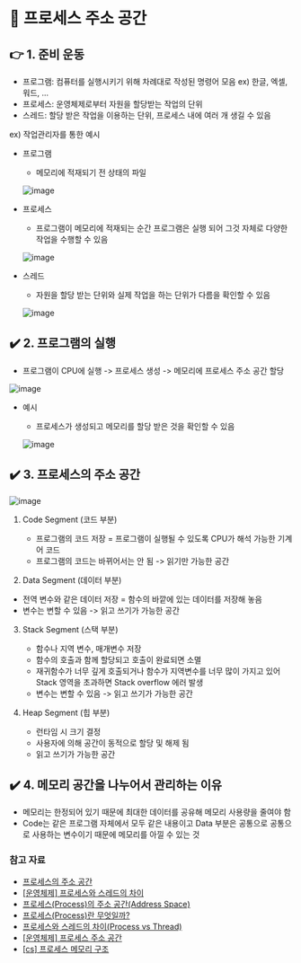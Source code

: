 # 📌 프로세스 주소 공간

## 👉 1. 준비 운동

  - 프로그램: 컴퓨터를 실행시키기 위해 차례대로 작성된 명령어 모음 ex) 한글, 엑셀, 워드, ...
  - 프로세스: 운영체제로부터 자원을 할당받는 작업의 단위
  - 스레드: 할당 받은 작업을 이용하는 단위, 프로세스 내에 여러 개 생길 수 있음
  
  ex) 작업관리자를 통한 예시
  
  - 프로그램

     - 메모리에 적재되기 전 상태의 파일
     
     ![image](https://user-images.githubusercontent.com/101535851/206943001-033c225a-eb62-4155-8129-3cadcf04c905.png)
  
  - 프로세스
     
     - 프로그램이 메모리에 적재되는 순간 프로그램은 실행 되어 그것 자체로 다양한 작업을 수행할 수 있음
     
     ![image](https://user-images.githubusercontent.com/101535851/206943050-1fc693a2-c73c-45be-b448-f3ec38ddf2e3.png)
  
  - 스레드

     - 자원을 할당 받는 단위와 실제 작업을 하는 단위가 다름을 확인할 수 있음
     
     ![image](https://user-images.githubusercontent.com/101535851/206943130-99dacae1-a820-413f-b009-eff8e2337b46.png)

## ✔️ 2. 프로그램의 실행

- 프로그램이 CPU에 실행 -> 프로세스 생성 -> 메모리에 프로세스 주소 공간 할당

![image](https://user-images.githubusercontent.com/101535851/206944559-edcf7e4d-73ae-4829-a488-9c28474a7c23.png)

- 예시

   - 프로세스가 생성되고 메모리를 할당 받은 것을 확인할 수 있음

   ![image](https://user-images.githubusercontent.com/101535851/206945692-148c1b23-ec9d-46be-a6fe-6db7093196a2.png)

## ✔️ 3. 프로세스의 주소 공간

![image](https://user-images.githubusercontent.com/101535851/206946529-318d596f-2a39-48b5-898c-ecd8ae2dd715.png)

1. Code Segment (코드 부분)

   - 프로그램의 코드 저장 = 프로그램이 실행될 수 있도록 CPU가 해석 가능한 기계어 코드
   - 프로그램의 코드는 바뀌어서는 안 됨 -> 읽기만 가능한 공간

2. Data Segment (데이터 부분)

  - 전역 변수와 같은 데이터 저장 = 함수의 바깥에 있는 데이터를 저장해 놓음
  - 변수는 변할 수 있음 -> 읽고 쓰기가 가능한 공간

3. Stack Segment (스택 부분)

   - 함수나 지역 변수, 매개변수 저장
   - 함수의 호출과 함께 할당되고 호출이 완료되면 소멸
   - 재귀함수가 너무 깊게 호출되거나 함수가 지역변수를 너무 많이 가지고 있어 Stack 영역을 초과하면 Stack overflow 에러 발생
   - 변수는 변할 수 있음 -> 읽고 쓰기가 가능한 공간

4. Heap Segment (힙 부분)

   - 런타임 시 크기 결정
   - 사용자에 의해 공간이 동적으로 할당 및 해제 됨
   - 읽고 쓰기가 가능한 공간

## ✔️ 4. 메모리 공간을 나누어서 관리하는 이유

- 메모리는 한정되어 있기 때문에 최대한 데이터를 공유해 메모리 사용량을 줄여야 함
- Code는 같은 프로그램 자체에서 모두 같은 내용이고 Data 부분은 공통으로 공통으로 사용하는 변수이기 때문에 메모리를 아낄 수 있는 것

### 참고 자료

- [프로세스의 주소 공간](https://gyoogle.dev/blog/computer-science/operating-system/Process%20Address%20Space.html)
- [[운영체제] 프로세스와 스레드의 차이](https://velog.io/@klm03025/%EC%9A%B4%EC%98%81%EC%B2%B4%EC%A0%9C-%ED%94%84%EB%A1%9C%EC%84%B8%EC%8A%A4%EC%99%80-%EC%8A%A4%EB%A0%88%EB%93%9C%EC%9D%98-%EC%B0%A8%EC%9D%B4)
- [프로세스(Process)의 주소 공간(Address Space)](https://whereisusb.tistory.com/10)
- [프로세스(Process)란 무엇일까?](https://whereisusb.tistory.com/5)
- [프로세스와 스레드의 차이(Process vs Thread)](https://gmlwjd9405.github.io/2018/09/14/process-vs-thread.html)
- [[운영체제] 프로세스 주소 공간](https://velog.io/@klm03025/%EC%9A%B4%EC%98%81%EC%B2%B4%EC%A0%9C-%ED%94%84%EB%A1%9C%EC%84%B8%EC%8A%A4-%EC%A3%BC%EC%86%8C-%EA%B3%B5%EA%B0%84)
- [[cs] 프로세스 메모리 구조](https://velog.io/@moon-yerim/%ED%94%84%EB%A1%9C%EC%84%B8%EC%8A%A4-%EB%A9%94%EB%AA%A8%EB%A6%AC-%EA%B5%AC%EC%A1%B0)

